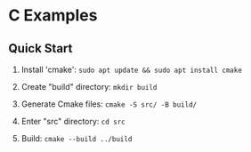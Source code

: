 # C Examples

## Quick Start
1. Install 'cmake':
`sudo apt update && sudo apt install cmake`

2. Create "build" directory:
`mkdir build`

3. Generate Cmake files:
`cmake -S src/ -B build/`

4. Enter "src" directory:
`cd src`

5. Build:
`cmake --build ../build`
